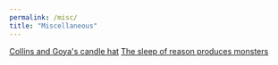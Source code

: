```yaml
---
permalink: /misc/
title: "Miscellaneous"
---
```



[Collins and Goya's candle hat](http://thetaleofsirbob.blogspot.com/2011/05/collins-and-goyas-candle-hat.html)
[The sleep of reason produces monsters](https://en.wikipedia.org/wiki/The_Sleep_of_Reason_Produces_Monsters)